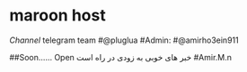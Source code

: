 # maroon host
*Channel* telegram team #@pluglua
#Admin: #@amirho3ein911



##Soon...... Open
خبر های خوبی به زودی در راه است 
#Amir.M.n
